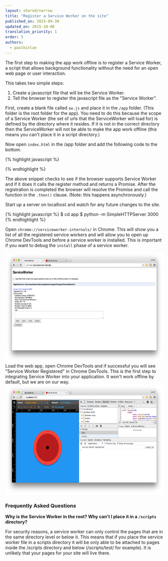 ```yaml
---
layout: shared/narrow
title: "Register a Service Worker on the site"
published_on: 2015-09-30
updated_on: 2015-10-06
translation_priority: 1
order: 5
authors:
  - paulkinlan
---
```


The first step to making the app work offline is to register a Service Worker, a script that allows background functionality without the need for an open web page or user interaction.

This takes two simple steps:

1. Create a javascript file that will be the Service Worker.
1. Tell the browser to register the javascript file as the "Service Worker".

First, create a blank file called `sw.js` and place it in the `/app` folder. (This 
folder is the root folder for the app).  You need to do this because the scope 
of a Service Worker (the set of urls that the ServiceWorker will load for) is 
defined by the directory where it resides. If it is not in the correct directory 
then the ServiceWorker will not be able to make the app work offline (this means 
you can't place it in a script directory.)

Now open `index.html` in the /app folder and add the following code to the bottom.

{% highlight javascript %}
<script>
if('serviceWorker' in navigator) {
  navigator.serviceWorker
           .register('/sw.js')
           .then(function() { console.log("Service Worker Registered"); });
}
</script>
{% endhighlight %}

The above snippet checks to see if the browser supports Service Worker and if it 
does it calls the register method and returns a Promise.  After the registration 
is completed the browser will resolve the Promise and call the function in the 
`.then()` clause. (Note: this happens asynchronously.)

Start up a server on localhost and watch for any future changes to the site.

{% highlight javascript %}
$ cd app
$ python -m SimpleHTTPServer 3000
{% endhighlight %}

Open `chrome://serviceworker-internals/` in Chrome. This will show you a list of 
all the registered service workers and will allow you to open up Chrome DevTools 
and before a service worker is installed.  This is important if you want to 
debug the `install` phase of a service worker.

<img src="images/image02.png" width="624" height="350" />  
Load the web app, open Chrome DevTools and if successful you will see "Service 
Worker Registered" in Chrome DevTools.  This is the first step to integrating 
Service Worker into your application.  It won't work offline by default, but we 
are on our way.

<img src="images/image03.png" width="624" height="350" />
  
### Frequently Asked Questions

**Why is the Service Worker in the root?  Why can't I place it in a `/scripts` 
  directory?**

For security reasons, a service worker can only control the pages that are 
in the same directory level or below it.  This means that if you place the 
service worker file in a scripts directory it will be only able to be 
attached to pages inside the /scripts directory and below (/scripts/test/ 
for example).  It is unlikely that your pages for your site will live 
there.


